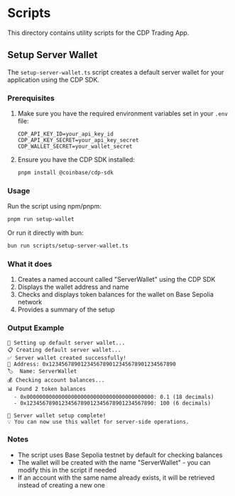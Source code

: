 # Scripts

This directory contains utility scripts for the CDP Trading App.

## Setup Server Wallet

The `setup-server-wallet.ts` script creates a default server wallet for your application using the CDP SDK.

### Prerequisites

1. Make sure you have the required environment variables set in your `.env` file:
   ```
   CDP_API_KEY_ID=your_api_key_id
   CDP_API_KEY_SECRET=your_api_key_secret
   CDP_WALLET_SECRET=your_wallet_secret
   ```

2. Ensure you have the CDP SDK installed:
   ```bash
   pnpm install @coinbase/cdp-sdk
   ```

### Usage

Run the script using npm/pnpm:

```bash
pnpm run setup-wallet
```

Or run it directly with bun:

```bash
bun run scripts/setup-server-wallet.ts
```

### What it does

1. Creates a named account called "ServerWallet" using the CDP SDK
2. Displays the wallet address and name
3. Checks and displays token balances for the wallet on Base Sepolia network
4. Provides a summary of the setup

### Output Example

```
🚀 Setting up default server wallet...
📋 Creating default server wallet...
✅ Server wallet created successfully!
📍 Address: 0x1234567890123456789012345678901234567890
🏷️  Name: ServerWallet
💰 Checking account balances...
📊 Found 2 token balances
  - 0x0000000000000000000000000000000000000000: 0.1 (18 decimals)
  - 0x1234567890123456789012345678901234567890: 100 (6 decimals)

🎉 Server wallet setup complete!
💡 You can now use this wallet for server-side operations.
```

### Notes

- The script uses Base Sepolia testnet by default for checking balances
- The wallet will be created with the name "ServerWallet" - you can modify this in the script if needed
- If an account with the same name already exists, it will be retrieved instead of creating a new one 